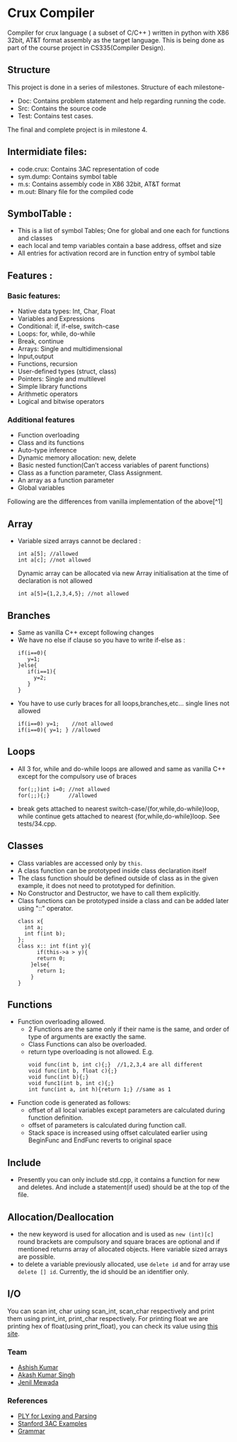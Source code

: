 
# Crux Compiler
Compiler for crux language ( a subset of C/C++ ) written in python with X86 32bit, AT&T format assembly as the target language. This is being done as part of the course project in CS335(Compiler Design).

## Structure
This project is done in a series of milestones.
Structure of each milestone-
 - Doc: Contains problem statement and help regarding running the code.
 - Src: Contains the source code
 - Test: Contains test cases.

The final and complete project is in milestone 4.

## Intermidiate files:
- code.crux: Contains 3AC representation of code
- sym.dump: Contains symbol table
- m.s: Contains assembly code in X86 32bit, AT&T format
- m.out: BInary file for the compiled code


## SymbolTable : 
- This is a list of symbol Tables; One for global and one each for functions and classes
- each local and temp variables contain a base address, offset and size
- All entries for activation record are in function entry of symbol table

## Features :
### Basic features:
- Native data types: Int, Char, Float
- Variables and Expressions
- Conditional: if, if-else, switch-case
- Loops: for, while, do-while
- Break, continue
- Arrays: Single and multidimensional
- Input,output
- Functions, recursion
- User-defined types (struct, class)
- Pointers: Single and multilevel
- Simple library functions
- Arithmetic operators
- Logical and bitwise operators

### Additional features
-   Function overloading
-   Class and its functions
-   Auto-type inference
-   Dynamic memory allocation: new, delete
-   Basic nested function(Can’t access variables of parent functions)
-   Class as a function parameter, Class Assignment.
-   An array as a function parameter
-   Global variables

Following are the differences from vanilla implementation of the above[^1]
## Array
- Variable sized arrays cannot be declared :
  ```
  int a[5]; //allowed
  int a[c]; //not allowed
  ```
  Dynamic array can be allocated via new
  Array initialisation at the time of declaration is not allowed
  ```
  int a[5]={1,2,3,4,5}; //not allowed
  ```
## Branches
 - Same as vanilla C++ except following changes
 - We have no else if clause so you have to write if-else as :
   ```
   if(i==0){
      y=1;
   }else{
      if(i==1){
        y=2;
      }
   }
   ```
 - You have to use curly braces for all loops,branches,etc... single lines not allowed
   ```
   if(i==0) y=1;    //not allowed
   if(i==0){ y=1; } //allowed
   ```
   
## Loops
- All 3 for, while and do-while loops are allowed and same as vanilla C++ except for the compulsory use of braces
  ```
  for(;;)int i=0; //not allowed
  for(;;){;}      //allowed
  ```
- break gets attached to nearest switch-case/\{for,while,do-while\}loop, while continue gets attached to nearest \{for,while,do-while\}loop. See tests/34.cpp.

## Classes
- Class variables are accessed only by ``this``.
- A class function can be prototyped inside class declaration itself
- The class function should be defined outside of class as in the given example, it does not need to prototyped for definition.
- No Constructor and Destructor, we have to call them explicitly.
- Class functions can be prototyped inside a class and can be added later using "::" operator.
  ```
  class x{
    int a;
    int f(int b);
  };
  class x:: int f(int y){
    	if(this->a > y){
       	return 0;
      }else{
      	return 1;
      }
  }
  ```

## Functions
- Function overloading allowed.
  - 2 Functions are the same only if their name is the same, and order of type of arguments are exactly the same.
  - Class Functions can also be overloaded.
  - return type overloading is not allowed. E.g.
    ```
    void func(int b, int c){;}  //1,2,3,4 are all different
    void func(int b, float c){;}
    void func(int b){;}
    void func1(int b, int c){;}
    int func(int a, int h){return 1;} //same as 1
    ```
- Function code is generated as follows:
  - offset of all local variables except parameters are calculated during function definition.
  - offset of parameters is calculated during function call.
  - Stack space is increased using offset calculated earlier using BeginFunc and EndFunc reverts to original space

## Include
- Presently you can only include std.cpp, it contains a function for new and deletes. And include a statement(if used) should be at the top of the file.

## Allocation/Deallocation
- the new keyword is used for allocation and is used as ```new (int)[c]``` round brackets are compulsory and square braces are optional and if mentioned returns array of allocated objects. Here variable sized arrays are possible.
- to delete a variable previously allocated, use ``delete id`` and for array use ``delete [] id``. Currently, the id should be an identifier only.

## I/O
You can scan int, char using scan_int, scan_char respectively and print them using print_int, print_char respectively. For printing float we are printing hex of float(using print_float), you can check its value using [this site](https://gregstoll.com/~gregstoll/floattohex/).

### Team
 - [Ashish Kumar](https://github.com/aasis21)
 - [Akash Kumar Singh](https://github.com/akashks1998)
 - [Jenil Mewada](https://github.com/Jenil2910)

### References
 - [PLY for Lexing and Parsing](http://www.dabeaz.com/ply/)
 - [Stanford 3AC Examples](https://web.stanford.edu/class/archive/cs/cs143/cs143.1128/handouts/240%20TAC%20Examples.pdf )
 - [Grammar](https://www.nongnu.org/hcb/)
